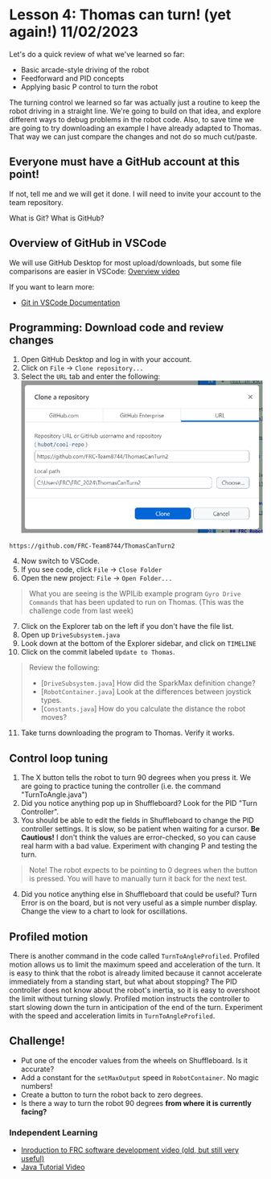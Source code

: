 # Lesson 4: Thomas can turn! (yet again!)  11/02/2023
Let's do a quick review of what we've learned so far:
* Basic arcade-style driving of the robot
* Feedforward and PID concepts
* Applying basic P control to turn the robot

The turning control we learned so far was actually just a routine to keep the robot driving in a straight line.  We're going to build on that idea, and explore different ways to debug problems in the robot code.  Also, to save time we are going to try downloading an example I have already adapted to Thomas.  That way we can just compare the changes and not do so much cut/paste.

## Everyone must have a GitHub account at this point!
If not, tell me and we will get it done.  I will need to invite your account to the team repository.

What is Git?  What is GitHub?

## Overview of GitHub in VSCode
We will use GitHub Desktop for most upload/downloads, but some file comparisons are easier in VSCode: [Overview video](https://www.youtube.com/watch?v=i_23KUAEtUM) <!-- 7 min -->

If you want to learn more:
* [Git in VSCode Documentation](https://code.visualstudio.com/docs/sourcecontrol/overview)

## Programming: Download code and review changes
1. Open GitHub Desktop and log in with your account.
2. Click on `File` -> `Clone repository...`
3. Select the `URL` tab and enter the following:
![Clone a repository](./Lesson04_resources/GithubClone.png)
```
https://github.com/FRC-Team8744/ThomasCanTurn2
```
4. Now switch to VSCode.
5. If you see code, click `File` -> `Close Folder`
6. Open the new project: `File` -> `Open Folder...`
> What you are seeing is the WPILib example program `Gyro Drive Commands` that has been updated to run on Thomas.  (This was the challenge code from last week)
7. Click on the Explorer tab on the left if you don't have the file list.
8. Open up `DriveSubsystem.java`
9. Look down at the bottom of the Explorer sidebar, and click on `TIMELINE`
10. Click on the commit labeled `Update to Thomas`.
> Review the following:
> * [`DriveSubsystem.java`] How did the SparkMax definition change?
> * [`RobotContainer.java`] Look at the differences between joystick types.
> * [`Constants.java`] How do you calculate the distance the robot moves?
11. Take turns downloading the program to Thomas. Verify it works.

## Control loop tuning
1. The X button tells the robot to turn 90 degrees when you press it. We are going to practice tuning the controller (i.e. the command "TurnToAngle.java")
2. Did you notice anything pop up in Shuffleboard? Look for the PID "Turn Controller".
3. You should be able to edit the fields in Shuffleboard to change the PID controller settings.  It is slow, so be patient when waiting for a cursor.  **Be Cautious!**  I don't think the values are error-checked, so you can cause real harm with a bad value.  Experiment with changing P and testing the turn.
> Note! The robot expects to be pointing to 0 degrees when the button is pressed.  You will have to manually turn it back for the next test.
4. Did you notice anything else in Shuffleboard that could be useful?  Turn Error is on the board, but is not very useful as a simple number display.  Change the view to a chart to look for oscillations.

## Profiled motion
There is another command in the code called `TurnToAngleProfiled`.  Profiled motion allows us to limit the maximum speed and acceleration of the turn.  It is easy to think that the robot is already limited because it cannot accelerate immediately from a standing start, but what about stopping?  The PID controller does not know about the robot's inertia, so it is easy to overshoot the limit without turning slowly.  Profiled motion instructs the controller to start slowing down the turn in anticipation of the end of the turn.  Experiment with the speed and acceleration limits in `TurnToAngleProfiled`.

## Challenge!
* Put one of the encoder values from the wheels on Shuffleboard.  Is it accurate?
* Add a constant for the `setMaxOutput` speed in `RobotContainer`.  No magic numbers!
* Create a button to turn the robot back to zero degrees.
* Is there a way to turn the robot 90 degrees **from where it is currently facing?**

### Independent Learning
* [Inroduction to FRC software development video (old, but still very useful)](https://youtu.be/64hPDvphcfA)
* [Java Tutorial Video](https://youtu.be/eIrMbAQSU34?si=19GT3g_hVQqpSmk7)

